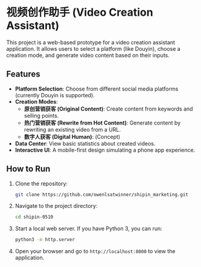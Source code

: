 # 视频创作助手 (Video Creation Assistant)

This project is a web-based prototype for a video creation assistant application. It allows users to select a platform (like Douyin), choose a creation mode, and generate video content based on their inputs.

## Features

- **Platform Selection**: Choose from different social media platforms (currently Douyin is supported).
- **Creation Modes**:
    - **原创营销获客 (Original Content)**: Create content from keywords and selling points.
    - **热门营销获客 (Rewrite from Hot Content)**: Generate content by rewriting an existing video from a URL.
    - **数字人获客 (Digital Human)**: (Concept)
- **Data Center**: View basic statistics about created videos.
- **Interactive UI**: A mobile-first design simulating a phone app experience.

## How to Run

1. Clone the repository:
   ```bash
   git clone https://github.com/owenlsatwinner/shipin_marketing.git
   ```
2. Navigate to the project directory:
   ```bash
   cd shipin-0510
   ```
3. Start a local web server. If you have Python 3, you can run:
   ```bash
   python3 -m http.server
   ```
4. Open your browser and go to `http://localhost:8000` to view the application.

